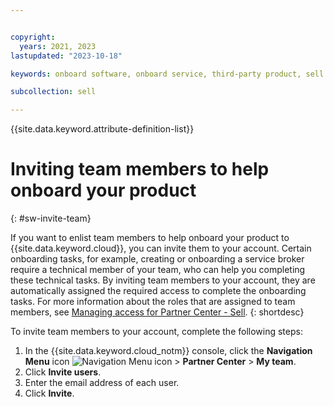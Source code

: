 ```yaml
---


copyright:
  years: 2021, 2023
lastupdated: "2023-10-18"

keywords: onboard software, onboard service, third-party product, sell on IBM Cloud, catalog details, support, software, service, partner center, sellers, catalog, invite team, IAM, access

subcollection: sell

---
```


{{site.data.keyword.attribute-definition-list}}

# Inviting team members to help onboard your product
{: #sw-invite-team}

If you want to enlist team members to help onboard your product to {{site.data.keyword.cloud}}, you can invite them to your account. Certain onboarding tasks, for example, creating or onboarding a service broker require a technical member of your team, who can help you completing these technical tasks. By inviting team members to your account, they are automatically assigned the required access to complete the onboarding tasks. For more information about the roles that are assigned to team members, see [Managing access for Partner Center - Sell](/docs/sell?topic=sell-iam-access-pc-sell&interface=ui).
{: shortdesc}

To invite team members to your account, complete the following steps:

1. In the {{site.data.keyword.cloud_notm}} console, click the **Navigation Menu** icon ![Navigation Menu icon](../icons/icon_hamburger.svg "Menu") > **Partner Center** > **My team**.
1. Click **Invite users**.
1. Enter the email address of each user.
1. Click **Invite**.
